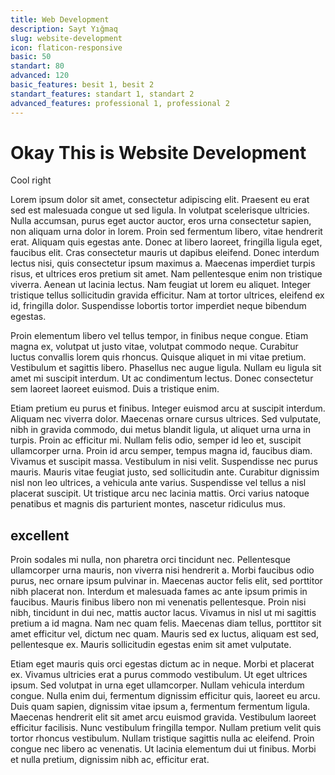 ```yaml
---
title: Web Development
description: Sayt Yığmaq
slug: website-development
icon: flaticon-responsive
basic: 50
standart: 80
advanced: 120
basic_features: besit 1, besit 2
standart_features: standart 1, standart 2
advanced_features: professional 1, professional 2
---
```


# Okay This is Website Development
Cool right

Lorem ipsum dolor sit amet, consectetur adipiscing elit. Praesent eu erat sed est malesuada congue ut sed ligula. In volutpat scelerisque ultricies. Nulla accumsan, purus eget auctor auctor, eros urna consectetur sapien, non aliquam urna dolor in lorem. Proin sed fermentum libero, vitae hendrerit erat. Aliquam quis egestas ante. Donec at libero laoreet, fringilla ligula eget, faucibus elit. Cras consectetur mauris ut dapibus eleifend. Donec interdum lectus nisi, quis consectetur ipsum maximus a. Maecenas imperdiet turpis risus, et ultrices eros pretium sit amet. Nam pellentesque enim non tristique viverra. Aenean ut lacinia lectus. Nam feugiat ut lorem eu aliquet. Integer tristique tellus sollicitudin gravida efficitur. Nam at tortor ultrices, eleifend ex id, fringilla dolor. Suspendisse lobortis tortor imperdiet neque bibendum egestas.

Proin elementum libero vel tellus tempor, in finibus neque congue. Etiam magna ex, volutpat ut justo vitae, volutpat commodo neque. Curabitur luctus convallis lorem quis rhoncus. Quisque aliquet in mi vitae pretium. Vestibulum et sagittis libero. Phasellus nec augue ligula. Nullam eu ligula sit amet mi suscipit interdum. Ut ac condimentum lectus. Donec consectetur sem laoreet laoreet euismod. Duis a tristique enim.

Etiam pretium eu purus et finibus. Integer euismod arcu at suscipit interdum. Aliquam nec viverra dolor. Maecenas ornare cursus ultrices. Sed vulputate, nibh in gravida commodo, dui metus blandit ligula, ut aliquet urna urna in turpis. Proin ac efficitur mi. Nullam felis odio, semper id leo et, suscipit ullamcorper urna. Proin id arcu semper, tempus magna id, faucibus diam. Vivamus et suscipit massa. Vestibulum in nisi velit. Suspendisse nec purus mauris. Mauris vitae feugiat justo, sed sollicitudin ante. Curabitur dignissim nisl non leo ultrices, a vehicula ante varius. Suspendisse vel tellus a nisl placerat suscipit. Ut tristique arcu nec lacinia mattis. Orci varius natoque penatibus et magnis dis parturient montes, nascetur ridiculus mus.

## excellent

Proin sodales mi nulla, non pharetra orci tincidunt nec. Pellentesque ullamcorper urna mauris, non viverra nisi hendrerit a. Morbi faucibus odio purus, nec ornare ipsum pulvinar in. Maecenas auctor felis elit, sed porttitor nibh placerat non. Interdum et malesuada fames ac ante ipsum primis in faucibus. Mauris finibus libero non mi venenatis pellentesque. Proin nisi nibh, tincidunt in dui nec, mattis auctor lacus. Vivamus in nisl ut mi sagittis pretium a id magna. Nam nec quam felis. Maecenas diam tellus, porttitor sit amet efficitur vel, dictum nec quam. Mauris sed ex luctus, aliquam est sed, pellentesque ex. Mauris sollicitudin egestas enim sit amet vulputate.

Etiam eget mauris quis orci egestas dictum ac in neque. Morbi et placerat ex. Vivamus ultricies erat a purus commodo vestibulum. Ut eget ultrices ipsum. Sed volutpat in urna eget ullamcorper. Nullam vehicula interdum congue. Nulla enim dui, fermentum dignissim efficitur quis, laoreet eu arcu. Duis quam sapien, dignissim vitae ipsum a, fermentum fermentum ligula. Maecenas hendrerit elit sit amet arcu euismod gravida. Vestibulum laoreet efficitur facilisis. Nunc vestibulum fringilla tempor. Nullam pretium velit quis tortor rhoncus vestibulum. Nullam tristique sagittis nulla ac eleifend. Proin congue nec libero ac venenatis. Ut lacinia elementum dui ut finibus. Morbi et nulla pretium, dignissim nibh ac, efficitur erat.